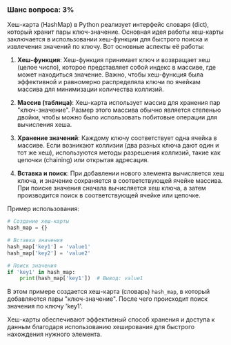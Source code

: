### Шанс вопроса: 3%

Хеш-карта (HashMap) в Python реализует интерфейс словаря (dict), который хранит пары ключ-значение. Основная идея работы хеш-карты заключается в использовании хеш-функции для быстрого поиска и извлечения значений по ключу. Вот основные аспекты её работы:

1. **Хеш-функция**: Хеш-функция принимает ключ и возвращает хеш (целое число), которое представляет собой индекс в массиве, где может находиться значение. Важно, чтобы хеш-функция была эффективной и равномерно распределяла ключи по ячейкам массива для минимизации количества коллизий.

2. **Массив (таблица)**: Хеш-карта использует массив для хранения пар "ключ-значение". Размер этого массива обычно является степенью двойки, чтобы можно было использовать побитовые операции для вычисления хеша.

3. **Хранение значений**: Каждому ключу соответствует одна ячейка в массиве. Если возникают коллизии (два разных ключа дают один и тот же хеш), используются методы разрешения коллизий, такие как цепочки (chaining) или открытая адресация.

4. **Вставка и поиск**: При добавлении нового элемента вычисляется хеш ключа, и значение сохраняется в соответствующей ячейке массива. При поиске значения сначала вычисляется хеш ключа, а затем производится поиск в соответствующей ячейке или цепочке.

Пример использования:
```python
# Создание хеш-карты
hash_map = {}

# Вставка значения
hash_map['key1'] = 'value1'
hash_map['key2'] = 'value2'

# Поиск значения
if 'key1' in hash_map:
    print(hash_map['key1'])  # Вывод: value1
```

В этом примере создается хеш-карта (словарь) `hash_map`, в который добавляются пары "ключ-значение". После чего происходит поиск значения по ключу 'key1'.

Хеш-карты обеспечивают эффективный способ хранения и доступа к данным благодаря использованию хеширования для быстрого нахождения нужного элемента.
